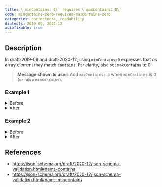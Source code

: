 ```yaml
---
title: \`minContains: 0\` requires \`maxContains: 0\`
code: mincontains-zero-requires-maxcontains-zero
categories: correctness, readability
dialects: 2019-09, 2020-12
autofixable: true
---
```


## Description
In draft-2019-09 and draft-2020-12, using `minContains:0` expresses that *no* array element may match `contains`. For clarity, also set `maxContains` to 0.

> **Message shown to user:**
> Add `maxContains: 0` when `minContains` is 0 (or raise `minContains`).

### Example 1
<details><summary>Before</summary>
```json
{
  "$schema": "https://json-schema.org/draft/2020-12/schema",
  "type": "array",
  "minContains": 0,
  "contains": {
    "type": "string"
  }
}
```
</details>

<details><summary>After</summary>
```json
{
  "$schema": "https://json-schema.org/draft/2020-12/schema",
  "type": "array",
  "maxContains": 0,
  "minContains": 0,
  "contains": {
    "type": "string"
  }
}
```
</details>

### Example 2
<details><summary>Before</summary>
```json
{
  "$schema": "https://json-schema.org/draft/2020-12/schema",
  "type": "array",
  "minContains": 0,
  "contains": {
    "type": "string"
  }
}
```
</details>

<details><summary>After</summary>
```json
{
  "$schema": "https://json-schema.org/draft/2020-12/schema",
  "type": "array",
  "contains": {
    "type": "string"
  }
}
```
</details>

## References
* <https://json-schema.org/draft/2020-12/json-schema-validation.html#name-contains>
* <https://json-schema.org/draft/2020-12/json-schema-validation.html#name-mincontains>
